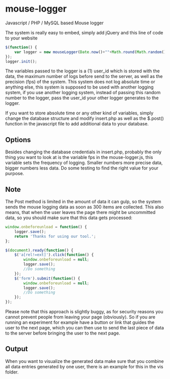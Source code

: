 # mouse-logger
Javascript / PHP / MySQL based Mouse logger 

The system is really easy to embed, simply add jQuery and this line of code to your website

```javascript
$(function() {
	var logger = new mouseLogger(Date.now()+""+Math.round(Math.random()*Math.random()*10000), 300, 60);
});
logger.init();
```

The variables passed to the logger is a (1) user_id which is stored with the data, the maximum number of logs before send to the server, as well as the precision (fps) of the system. This system does not log absolute time or anything else, this system is supposed to be used with another logging system, if you use another logging system, instead of passing this random number to the logger, pass the user_id your other logger generates to the logger.

If you want to store absolute time or any other kind of variables, simply change the database structure and modify insert.php as well as the $.post() function in the javascript file to add additional data to your database.

## Options
Besides changing the database credentials in insert.php, probably the only thing you want to look at is the variable fps in the mouse-logger.js, this variable sets the frequency of logging. Smaller numbers more precise data, bigger numbers less data. Do some testing to find the right value for your purpose.

## Note
The Post method is limited in the amount of data it can gulp, so the system sends the mouse logging data as soon as 300 items are collected. This also means, that when the user leaves the page there might be uncommitted data, so you should make sure that this data gets processed:

```javascript
window.onbeforeunload = function() {
	logger.save();
	return 'Thanks for using our tool.';
};

$(document).ready(function() {
	$('a[rel!=ext]').click(function() { 
		window.onbeforeunload = null;
		logger.save();
		//Do something
	});
	$('form').submit(function() { 
		window.onbeforeunload = null;
		logger.save(); 
		//Do something
	});
});
```

Please note that this approach is slightly buggy, as for security reasons you cannot prevent people from leaving your page (obviously).
So if you are running an experiment for example have a button or link that guides the user to the next page, which you can then use to send the last piece of data to the server before bringing the user to the next page.

## Output
When you want to visualize the generated data make sure that you combine all data entries generated by one user, there is an example for this in the vis folder.